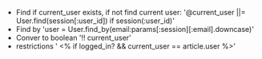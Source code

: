 - Find if current_user exists, if not find current user:
'@current_user ||= User.find(session[:user_id]) if session(:user_id)'
- Find by 
'user = User.find_by(email:params[:session][:email].downcase)'
- Conver to boolean
'!! current_user'
- restrictions
' <% if logged_in? && current_user == article.user %>'